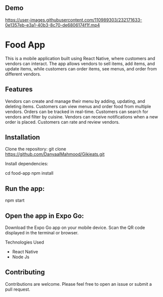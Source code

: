 ## Demo
https://user-images.githubusercontent.com/110989303/232171633-0e1357eb-e3a1-40b3-8c70-de6806174f1f.mp4

# Food App
This is a mobile application built using React Native, where customers and vendors can interact. The app allows vendors to sell items, add items, and update items, while customers can order items, see menus, and order from different vendors.

## Features
Vendors can create and manage their menu by adding, updating, and deleting items.
Customers can view menus and order food from multiple vendors.
Orders can be tracked in real-time.
Customers can search for vendors and filter by cuisine.
Vendors can receive notifications when a new order is placed.
Customers can rate and review vendors.

## Installation
Clone the repository:
git clone https://github.com/DanyaalMahmood/Gikieats.git

Install dependencies:

cd food-app
npm install

## Run the app:
npm start
  
## Open the app in Expo Go:
Download the Expo Go app on your mobile device.
Scan the QR code displayed in the terminal or browser.


Technologies Used
- React Native
- Node Js
  
## Contributing
Contributions are welcome. Please feel free to open an issue or submit a pull request.
